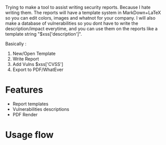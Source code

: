 
Trying to make a tool to assist writing security reports. Because I hate writing them. The reports
will have a template system in MarkDown+LaTeX so you can edit colors, images and whatnot for your company. I will also
make a database of vulnerabilities so you dont have to write the description/impact everytime, and
you can use them on the reports like a template string "$xss['description']".

Basically :

1. New/Open Template
2. Write Report
3. Add Vulns $xss['CVSS']
4. Export to PDF/WhatEver

# Features
* Report templates
* Vulnerabilities descriptions
* PDF Render

# Usage flow
